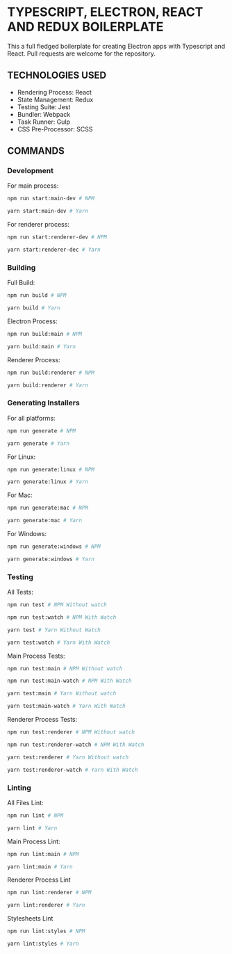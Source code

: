 # TYPESCRIPT, ELECTRON, REACT AND REDUX BOILERPLATE

This a full fledged boilerplate for creating Electron apps with Typescript and React. Pull requests are welcome for the repository.

## TECHNOLOGIES USED

- Rendering Process: React
- State Management: Redux
- Testing Suite: Jest
- Bundler: Webpack
- Task Runner: Gulp
- CSS Pre-Processor: SCSS

## COMMANDS

### Development

For main process:

```sh
npm run start:main-dev # NPM

yarn start:main-dev # Yarn
```

For renderer process:

```sh
npm run start:renderer-dev # NPM

yarn start:renderer-dec # Yarn
```

### Building

Full Build:

```sh
npm run build # NPM

yarn build # Yarn
```

Electron Process:

```sh
npm run build:main # NPM

yarn build:main # Yarn
```

Renderer Process:

```sh
npm run build:renderer # NPM

yarn build:renderer # Yarn
```

### Generating Installers

For all platforms:

```sh
npm run generate # NPM

yarn generate # Yarn
```

For Linux:

```sh
npm run generate:linux # NPM

yarn generate:linux # Yarn
```

For Mac:

```sh
npm run generate:mac # NPM

yarn generate:mac # Yarn
```

For Windows:

```sh
npm run generate:windows # NPM

yarn generate:windows # Yarn
```

### Testing

All Tests:

```sh
npm run test # NPM Without watch 

npm run test:watch # NPM With Watch

yarn test # Yarn Without Watch

yarn test:watch # Yarn With Watch
```

Main Process Tests:

```sh
npm run test:main # NPM Without watch

npm run test:main-watch # NPM With Watch

yarn test:main # Yarn Without watch

yarn test:main-watch # Yarn With Watch
```

Renderer Process Tests:

```sh
npm run test:renderer # NPM Without watch

npm run test:renderer-watch # NPM With Watch

yarn test:renderer # Yarn Without watch

yarn test:renderer-watch # Yarn With Watch
```

### Linting

All Files Lint:

```sh
npm run lint # NPM

yarn lint # Yarn
```

Main Process Lint:

```sh
npm run lint:main # NPM

yarn lint:main # Yarn
```

Renderer Process Lint

```sh
npm run lint:renderer # NPM

yarn lint:renderer # Yarn
```

Stylesheets Lint

```sh
npm run lint:styles # NPM

yarn lint:styles # Yarn
```

